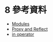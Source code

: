 # 8 參考資料

* [Modules](https://eloquentjavascript.net/10\_modules.html)
* [Proxy and Reflect](https://javascript.info/proxy)
* [in operator](https://developer.mozilla.org/en-US/docs/Web/JavaScript/Reference/Operators/in)

